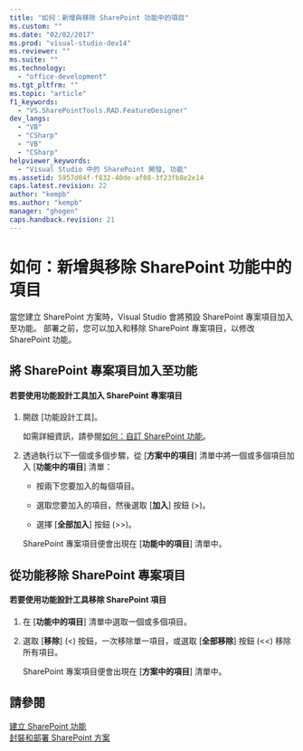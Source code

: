 ```yaml
---
title: "如何：新增與移除 SharePoint 功能中的項目"
ms.custom: ""
ms.date: "02/02/2017"
ms.prod: "visual-studio-dev14"
ms.reviewer: ""
ms.suite: ""
ms.technology: 
  - "office-development"
ms.tgt_pltfrm: ""
ms.topic: "article"
f1_keywords: 
  - "VS.SharePointTools.RAD.FeatureDesigner"
dev_langs: 
  - "VB"
  - "CSharp"
  - "VB"
  - "CSharp"
helpviewer_keywords: 
  - "Visual Studio 中的 SharePoint 開發, 功能"
ms.assetid: 5957d04f-f832-40de-af08-3f23fb8e2e14
caps.latest.revision: 22
author: "kempb"
ms.author: "kempb"
manager: "ghogen"
caps.handback.revision: 21
---
```

# 如何：新增與移除 SharePoint 功能中的項目
  當您建立 SharePoint 方案時，Visual Studio 會將預設 SharePoint 專案項目加入至功能。  部署之前，您可以加入和移除 SharePoint 專案項目，以修改 SharePoint 功能。  
  
## 將 SharePoint 專案項目加入至功能  
  
#### 若要使用功能設計工具加入 SharePoint 專案項目  
  
1.  開啟 \[功能設計工具\]。  
  
     如需詳細資訊，請參閱[如何：自訂 SharePoint 功能](../sharepoint/how-to-customize-a-sharepoint-feature.md)。  
  
2.  透過執行以下一個或多個步驟，從 \[**方案中的項目**\] 清單中將一個或多個項目加入 \[**功能中的項目**\] 清單：  
  
    -   按兩下您要加入的每個項目。  
  
    -   選取您要加入的項目，然後選取 \[**加入**\] 按鈕 \(\>\)。  
  
    -   選擇 \[**全部加入**\] 按鈕 \(\>\>\)。  
  
     SharePoint 專案項目便會出現在 \[**功能中的項目**\] 清單中。  
  
## 從功能移除 SharePoint 專案項目  
  
#### 若要使用功能設計工具移除 SharePoint 項目  
  
1.  在 \[**功能中的項目**\] 清單中選取一個或多個項目。  
  
2.  選取 \[**移除**\] \(\<\) 按鈕，一次移除單一項目，或選取 \[**全部移除**\] 按鈕 \(\<\<\) 移除所有項目。  
  
     SharePoint 專案項目便會出現在 \[**方案中的項目**\] 清單中。  
  
## 請參閱  
 [建立 SharePoint 功能](../sharepoint/creating-sharepoint-features.md)   
 [封裝和部署 SharePoint 方案](../sharepoint/packaging-and-deploying-sharepoint-solutions.md)  
  
  